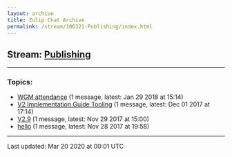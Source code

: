 ```yaml
---
layout: archive
title: Zulip Chat Archive
permalink: /stream/106321-Publishing/index.html
---
```


## Stream: [Publishing](https://hl7webmaster.github.io/zulip-hl7-org/stream/106321-Publishing/index.html)
---

### Topics:

* [WGM attendance](topic/WGM.20attendance.html) (1 message, latest: Jan 29 2018 at 15:14)
* [V2 Implementation Guide Tooling](topic/V2.20Implementation.20Guide.20Tooling.html) (1 message, latest: Dec 01 2017 at 17:14)
* [V2.9](topic/V2.2E9.html) (1 message, latest: Nov 29 2017 at 15:00)
* [hello](topic/hello.html) (1 message, latest: Nov 28 2017 at 19:58)

<hr><p>Last updated: Mar 20 2020 at 00:01 UTC</p>